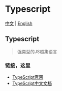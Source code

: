 # Typescript

[中文](./typescript.md) | [English](./typescript-en.md)


## Typescript 

> 强类型的JS超集语言

### 链接，这里

  - [TypeScript官网](https://www.typescriptlang.org/)
  - [TypeScript中文文档](https://www.tslang.cn/)

